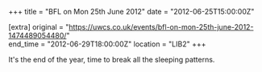 +++
title = "BFL on Mon 25th June 2012"
date = "2012-06-25T15:00:00Z"

[extra]
original = "https://uwcs.co.uk/events/bfl-on-mon-25th-june-2012-1474489054480/"    
end_time = "2012-06-29T18:00:00Z"
location = "LIB2"
+++

It's the end of the year, time to break all the sleeping patterns.

